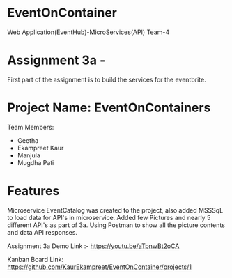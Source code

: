 # EventOnContainer

Web Application(EventHub)-MicroServices(API) Team-4

# Assignment 3a -
First part of the assignment is to build the services for the eventbrite.

# Project Name: EventOnContainers
Team Members:

- Geetha
- Ekampreet Kaur
- Manjula
- Mugdha Pati

# Features
Microservice EventCatalog was created to the project, also added MSSSqL to load data for API's in microservice. Added few Pictures and nearly 5 different API's as part of 3a. Using Postman to show all the picture contents and data API responses.

Assignment 3a Demo Link :- https://youtu.be/aTpnwBt2oCA

Kanban Board Link: https://github.com/KaurEkampreet/EventOnContainer/projects/1
